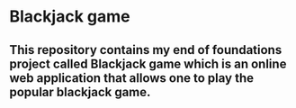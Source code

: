 # Blackjack game
## This repository contains my end of foundations project called Blackjack game which is an online web application that allows one to play the popular blackjack game. 

